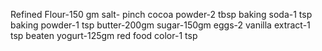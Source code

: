 Refined Flour-150 gm
salt- pinch
cocoa powder-2 tbsp
baking soda-1 tsp
baking powder-1 tsp
butter-200gm
sugar-150gm
eggs-2
vanilla extract-1 tsp
beaten yogurt-125gm
red food color-1 tsp